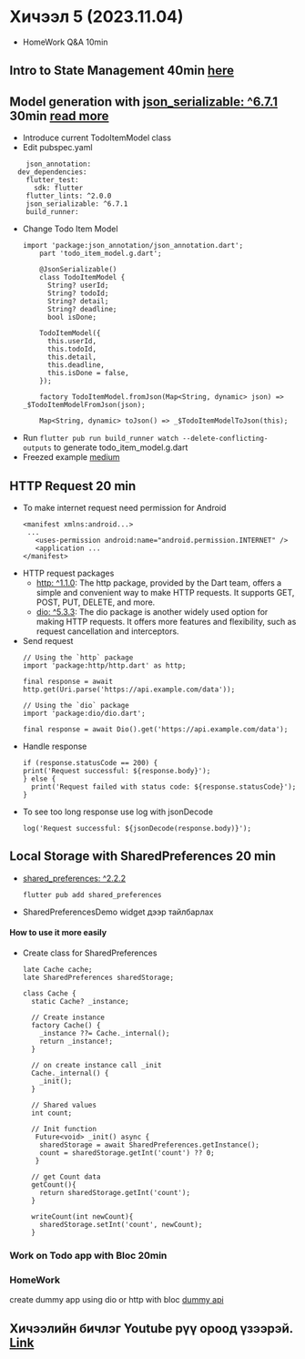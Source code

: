 # Хичээл 5 (2023.11.04)
- HomeWork Q&A 10min
## Intro to State Management 40min [here](./state_management.md)
## Model generation with [json_serializable: ^6.7.1](https://pub.dev/packages/json_serializable) 30min    [read more](https://developer.school/tutorials/flutter-using-json_serializable-to-serialise-dart-classes)
  - Introduce current TodoItemModel class 
  - Edit pubspec.yaml
  ```
      json_annotation: 
    dev_dependencies:
      flutter_test:
        sdk: flutter
      flutter_lints: ^2.0.0
      json_serializable: ^6.7.1
      build_runner:
  ```
  - Change Todo Item Model
    ```
    import 'package:json_annotation/json_annotation.dart';
        part 'todo_item_model.g.dart';
        
        @JsonSerializable()
        class TodoItemModel {
          String? userId;
          String? todoId;
          String? detail;
          String? deadline;
          bool isDone;
      
        TodoItemModel({
          this.userId,
          this.todoId,
          this.detail,
          this.deadline,
          this.isDone = false,
        });
      
        factory TodoItemModel.fromJson(Map<String, dynamic> json) => _$TodoItemModelFromJson(json);
      
        Map<String, dynamic> toJson() => _$TodoItemModelToJson(this);
    ```
  - Run ```flutter pub run build_runner watch --delete-conflicting-outputs``` to generate todo_item_model.g.dart
  - Freezed example [medium](https://tomicriedel.medium.com/flutter-freezed-the-complete-crashcourse-c942e9aa2428)
## HTTP Request 20 min
- To make internet request need permission for Android
  ```
  <manifest xmlns:android...>
   ...
     <uses-permission android:name="android.permission.INTERNET" />
     <application ...
  </manifest>
  ```
- HTTP request packages
  - [http: ^1.1.0](https://pub.dev/packages/http): The http package, provided by the Dart team, offers a simple and convenient way to make HTTP requests. It supports GET, POST, PUT, DELETE, and more.
  - [dio: ^5.3.3](https://pub.dev/packages/dio): The dio package is another widely used option for making HTTP requests. It offers more features and flexibility, such as request cancellation and interceptors.
- Send request
  ```
  // Using the `http` package
  import 'package:http/http.dart' as http;
  
  final response = await http.get(Uri.parse('https://api.example.com/data'));
  
  // Using the `dio` package
  import 'package:dio/dio.dart';
  
  final response = await Dio().get('https://api.example.com/data');
  ```
- Handle response
  ```
  if (response.statusCode == 200) {
  print('Request successful: ${response.body}');
  } else {
    print('Request failed with status code: ${response.statusCode}');
  }
  ```
- To see too long response use log with jsonDecode
  ```
  log('Request successful: ${jsonDecode(response.body)}');
  ```

## Local Storage with SharedPreferences 20 min
- [shared_preferences: ^2.2.2](https://pub.dev/packages/shared_preferences)
  ```
  flutter pub add shared_preferences
  ```
- SharedPreferencesDemo widget дээр тайлбарлах
#### How to use it more easily
- Create class for SharedPreferences
  ```
  late Cache cache;
  late SharedPreferences sharedStorage;
  
  class Cache {
    static Cache? _instance;

    // Create instance
    factory Cache() {
      _instance ??= Cache._internal();
      return _instance!;
    }

    // on create instance call _init
    Cache._internal() {
      _init();
    }

    // Shared values
    int count;
  
    // Init function 
     Future<void> _init() async {
      sharedStorage = await SharedPreferences.getInstance();
      count = sharedStorage.getInt('count') ?? 0;
     }

    // get Count data
    getCount(){
      return sharedStorage.getInt('count');
    }

    writeCount(int newCount){
      sharedStorage.setInt('count', newCount);
    }
  ```

### Work on Todo app with Bloc 20min

### HomeWork 
create dummy app using dio or http with bloc [dummy api](https://dummy.restapiexample.com)

## Хичээлийн бичлэг Youtube рүү ороод үзээрэй. [Link](https://youtu.be/qupmzh4OZJ4)
